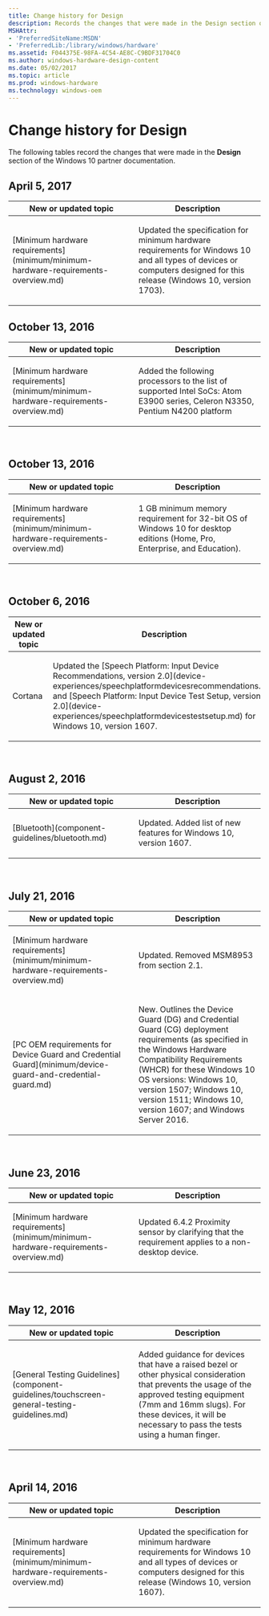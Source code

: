 ```yaml
---
title: Change history for Design
description: Records the changes that were made in the Design section of the Windows 10 partner documentation.
MSHAttr:
- 'PreferredSiteName:MSDN'
- 'PreferredLib:/library/windows/hardware'
ms.assetid: F044375E-98FA-4C54-AE8C-C9BDF31704C0
ms.author: windows-hardware-design-content
ms.date: 05/02/2017
ms.topic: article
ms.prod: windows-hardware
ms.technology: windows-oem
---
```


# Change history for Design


The following tables record the changes that were made in the **Design** section of the Windows 10 partner documentation.

## April 5, 2017

<table>
<colgroup>
<col width="50%" />
<col width="50%" />
</colgroup>
<thead>
<tr class="header">
<th>New or updated topic</th>
<th>Description</th>
</tr>
</thead>
<tbody>
<tr class="odd">
<td><p>[Minimum hardware requirements](minimum/minimum-hardware-requirements-overview.md)</p></td>
<td><p>Updated the specification for minimum hardware requirements for Windows 10 and all types of devices or computers designed for this release (Windows 10, version 1703).</p></td>
</tr>
</tbody>
</table>

## October 13, 2016


<table>
<colgroup>
<col width="50%" />
<col width="50%" />
</colgroup>
<thead>
<tr class="header">
<th>New or updated topic</th>
<th>Description</th>
</tr>
</thead>
<tbody>
<tr class="odd">
<td><p>[Minimum hardware requirements](minimum/minimum-hardware-requirements-overview.md)</p></td>
<td><p>Added the following processors to the list of supported Intel SoCs: Atom E3900 series, Celeron N3350, Pentium N4200 platform</p></td>
</tr>
</tbody>
</table>

 

## October 13, 2016


<table>
<colgroup>
<col width="50%" />
<col width="50%" />
</colgroup>
<thead>
<tr class="header">
<th>New or updated topic</th>
<th>Description</th>
</tr>
</thead>
<tbody>
<tr class="odd">
<td><p>[Minimum hardware requirements](minimum/minimum-hardware-requirements-overview.md)</p></td>
<td><p>1 GB minimum memory requirement for 32-bit OS of Windows 10 for desktop editions (Home, Pro, Enterprise, and Education).</p></td>
</tr>
</tbody>
</table>

 

## October 6, 2016


<table>
<colgroup>
<col width="50%" />
<col width="50%" />
</colgroup>
<thead>
<tr class="header">
<th>New or updated topic</th>
<th>Description</th>
</tr>
</thead>
<tbody>
<tr class="odd">
<td><p>Cortana</p></td>
<td><p>Updated the [Speech Platform: Input Device Recommendations, version 2.0](device-experiences/speechplatformdevicesrecommendations.md) and [Speech Platform: Input Device Test Setup, version 2.0](device-experiences/speechplatformdevicestestsetup.md) for Windows 10, version 1607.</p></td>
</tr>
</tbody>
</table>

 

## August 2, 2016


<table>
<colgroup>
<col width="50%" />
<col width="50%" />
</colgroup>
<thead>
<tr class="header">
<th>New or updated topic</th>
<th>Description</th>
</tr>
</thead>
<tbody>
<tr class="odd">
<td><p>[Bluetooth](component-guidelines/bluetooth.md)</p></td>
<td><p>Updated. Added list of new features for Windows 10, version 1607.</p></td>
</tr>
</tbody>
</table>

 

## July 21, 2016


<table>
<colgroup>
<col width="50%" />
<col width="50%" />
</colgroup>
<thead>
<tr class="header">
<th>New or updated topic</th>
<th>Description</th>
</tr>
</thead>
<tbody>
<tr class="odd">
<td><p>[Minimum hardware requirements](minimum/minimum-hardware-requirements-overview.md)</p></td>
<td><p>Updated. Removed MSM8953 from section 2.1.</p></td>
</tr>
<tr class="even">
<td><p>[PC OEM requirements for Device Guard and Credential Guard](minimum/device-guard-and-credential-guard.md)</p></td>
<td><p>New. Outlines the Device Guard (DG) and Credential Guard (CG) deployment requirements (as specified in the Windows Hardware Compatibility Requirements (WHCR) for these Windows 10 OS versions: Windows 10, version 1507; Windows 10, version 1511; Windows 10, version 1607; and Windows Server 2016.</p></td>
</tr>
</tbody>
</table>

 

## June 23, 2016


<table>
<colgroup>
<col width="50%" />
<col width="50%" />
</colgroup>
<thead>
<tr class="header">
<th>New or updated topic</th>
<th>Description</th>
</tr>
</thead>
<tbody>
<tr class="odd">
<td><p>[Minimum hardware requirements](minimum/minimum-hardware-requirements-overview.md)</p></td>
<td><p>Updated 6.4.2 Proximity sensor by clarifying that the requirement applies to a non-desktop device.</p></td>
</tr>
</tbody>
</table>

 

## May 12, 2016


<table>
<colgroup>
<col width="50%" />
<col width="50%" />
</colgroup>
<thead>
<tr class="header">
<th>New or updated topic</th>
<th>Description</th>
</tr>
</thead>
<tbody>
<tr class="odd">
<td><p>[General Testing Guidelines](component-guidelines/touchscreen-general-testing-guidelines.md)</p></td>
<td><p>Added guidance for devices that have a raised bezel or other physical consideration that prevents the usage of the approved testing equipment (7mm and 16mm slugs). For these devices, it will be necessary to pass the tests using a human finger.</p></td>
</tr>
</tbody>
</table>

 

## April 14, 2016


<table>
<colgroup>
<col width="50%" />
<col width="50%" />
</colgroup>
<thead>
<tr class="header">
<th>New or updated topic</th>
<th>Description</th>
</tr>
</thead>
<tbody>
<tr class="odd">
<td><p>[Minimum hardware requirements](minimum/minimum-hardware-requirements-overview.md)</p></td>
<td><p>Updated the specification for minimum hardware requirements for Windows 10 and all types of devices or computers designed for this release (Windows 10, version 1607).</p></td>
</tr>
</tbody>
</table>